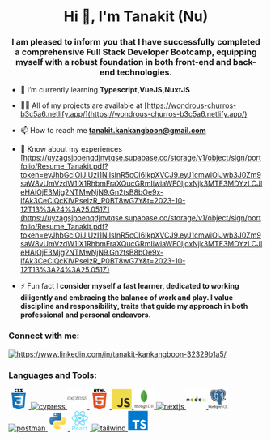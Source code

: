 <h1 align="center">Hi 👋, I'm Tanakit (Nu)</h1>
<h3 align="center">I am pleased to inform you that I have successfully completed a comprehensive Full Stack Developer Bootcamp, equipping myself with a robust foundation in both front-end and back-end technologies.</h3>

- 🌱 I’m currently learning **Typescript,VueJS,NuxtJS**

- 👨‍💻 All of my projects are available at [https://wondrous-churros-b3c5a6.netlify.app/](https://wondrous-churros-b3c5a6.netlify.app/)

- 📫 How to reach me **tanakit.kankangboon@gmail.com**

- 📄 Know about my experiences [https://uyzagsjpoenqdjnvtqse.supabase.co/storage/v1/object/sign/portfolio/Resume_Tanakit.pdf?token=eyJhbGciOiJIUzI1NiIsInR5cCI6IkpXVCJ9.eyJ1cmwiOiJwb3J0Zm9saW8vUmVzdW1lX1RhbmFraXQucGRmIiwiaWF0IjoxNjk3MTE3MDYzLCJleHAiOjE3Mjg2NTMwNjN9.Gn2tsB8bOe9x-lfAk3CeClQcKlVPseIzR_P0BT8wG7Y&t=2023-10-12T13%3A24%3A25.051Z](https://uyzagsjpoenqdjnvtqse.supabase.co/storage/v1/object/sign/portfolio/Resume_Tanakit.pdf?token=eyJhbGciOiJIUzI1NiIsInR5cCI6IkpXVCJ9.eyJ1cmwiOiJwb3J0Zm9saW8vUmVzdW1lX1RhbmFraXQucGRmIiwiaWF0IjoxNjk3MTE3MDYzLCJleHAiOjE3Mjg2NTMwNjN9.Gn2tsB8bOe9x-lfAk3CeClQcKlVPseIzR_P0BT8wG7Y&t=2023-10-12T13%3A24%3A25.051Z)

- ⚡ Fun fact **I consider myself a fast learner, dedicated to working diligently and embracing the balance of work and play. I value discipline and responsibility, traits that guide my approach in both professional and personal endeavors.**

<h3 align="left">Connect with me:</h3>
<p align="left">
<a href="https://linkedin.com/in/https://www.linkedin.com/in/tanakit-kankangboon-32329b1a5/" target="blank"><img align="center" src="https://raw.githubusercontent.com/rahuldkjain/github-profile-readme-generator/master/src/images/icons/Social/linked-in-alt.svg" alt="https://www.linkedin.com/in/tanakit-kankangboon-32329b1a5/" height="30" width="40" /></a>
</p>

<h3 align="left">Languages and Tools:</h3>
<p align="left"> <a href="https://www.w3schools.com/css/" target="_blank" rel="noreferrer"> <img src="https://raw.githubusercontent.com/devicons/devicon/master/icons/css3/css3-original-wordmark.svg" alt="css3" width="40" height="40"/> </a> <a href="https://www.cypress.io" target="_blank" rel="noreferrer"> <img src="https://raw.githubusercontent.com/simple-icons/simple-icons/6e46ec1fc23b60c8fd0d2f2ff46db82e16dbd75f/icons/cypress.svg" alt="cypress" width="40" height="40"/> </a> <a href="https://expressjs.com" target="_blank" rel="noreferrer"> <img src="https://raw.githubusercontent.com/devicons/devicon/master/icons/express/express-original-wordmark.svg" alt="express" width="40" height="40"/> </a> <a href="https://www.w3.org/html/" target="_blank" rel="noreferrer"> <img src="https://raw.githubusercontent.com/devicons/devicon/master/icons/html5/html5-original-wordmark.svg" alt="html5" width="40" height="40"/> </a> <a href="https://developer.mozilla.org/en-US/docs/Web/JavaScript" target="_blank" rel="noreferrer"> <img src="https://raw.githubusercontent.com/devicons/devicon/master/icons/javascript/javascript-original.svg" alt="javascript" width="40" height="40"/> </a> <a href="https://www.mongodb.com/" target="_blank" rel="noreferrer"> <img src="https://raw.githubusercontent.com/devicons/devicon/master/icons/mongodb/mongodb-original-wordmark.svg" alt="mongodb" width="40" height="40"/> </a> <a href="https://nextjs.org/" target="_blank" rel="noreferrer"> <img src="https://cdn.worldvectorlogo.com/logos/nextjs-2.svg" alt="nextjs" width="40" height="40"/> </a> <a href="https://nodejs.org" target="_blank" rel="noreferrer"> <img src="https://raw.githubusercontent.com/devicons/devicon/master/icons/nodejs/nodejs-original-wordmark.svg" alt="nodejs" width="40" height="40"/> </a> <a href="https://www.postgresql.org" target="_blank" rel="noreferrer"> <img src="https://raw.githubusercontent.com/devicons/devicon/master/icons/postgresql/postgresql-original-wordmark.svg" alt="postgresql" width="40" height="40"/> </a> <a href="https://postman.com" target="_blank" rel="noreferrer"> <img src="https://www.vectorlogo.zone/logos/getpostman/getpostman-icon.svg" alt="postman" width="40" height="40"/> </a> <a href="https://www.python.org" target="_blank" rel="noreferrer"> <img src="https://raw.githubusercontent.com/devicons/devicon/master/icons/python/python-original.svg" alt="python" width="40" height="40"/> </a> <a href="https://reactjs.org/" target="_blank" rel="noreferrer"> <img src="https://raw.githubusercontent.com/devicons/devicon/master/icons/react/react-original-wordmark.svg" alt="react" width="40" height="40"/> </a> <a href="https://tailwindcss.com/" target="_blank" rel="noreferrer"> <img src="https://www.vectorlogo.zone/logos/tailwindcss/tailwindcss-icon.svg" alt="tailwind" width="40" height="40"/> </a> <a href="https://www.typescriptlang.org/" target="_blank" rel="noreferrer"> <img src="https://raw.githubusercontent.com/devicons/devicon/master/icons/typescript/typescript-original.svg" alt="typescript" width="40" height="40"/> </a> </p>
